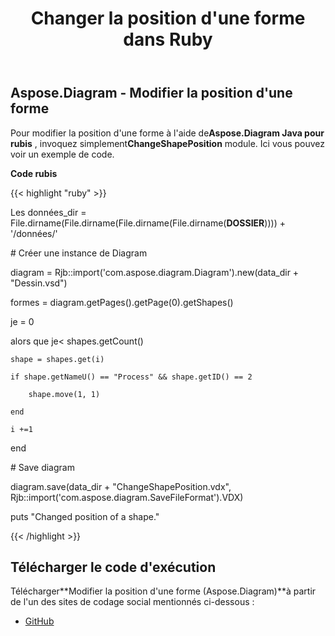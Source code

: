 ﻿---
title: Changer la position d'une forme dans Ruby
type: docs
weight: 10
url: /fr/java/change-the-position-of-a-shape-in-ruby/
---
## **Aspose.Diagram - Modifier la position d'une forme**
 Pour modifier la position d'une forme à l'aide de**Aspose.Diagram Java pour rubis** , invoquez simplement**ChangeShapePosition** module. Ici vous pouvez voir un exemple de code.

**Code rubis**

{{< highlight "ruby" >}}

 Les données_dir = File.dirname(File.dirname(File.dirname(File.dirname(__DOSSIER__)))) + '/données/'

\# Créer une instance de Diagram

diagram = Rjb::import('com.aspose.diagram.Diagram').new(data_dir + "Dessin.vsd")

formes = diagram.getPages().getPage(0).getShapes()

je = 0

 alors que je< shapes.getCount()

    shape = shapes.get(i)

    if shape.getNameU() == "Process" && shape.getID() == 2

        shape.move(1, 1)

    end

    i +=1

end

\# Save diagram

diagram.save(data_dir + "ChangeShapePosition.vdx", Rjb::import('com.aspose.diagram.SaveFileFormat').VDX)

puts "Changed position of a shape."

{{< /highlight >}}
## **Télécharger le code d'exécution**
 Télécharger**Modifier la position d'une forme (Aspose.Diagram)**à partir de l'un des sites de codage social mentionnés ci-dessous :

- [GitHub](https://github.com/asposediagram/Aspose.Diagram-for-Java/blob/master/Plugins/Aspose_Diagram_Java_for_Ruby/lib/asposediagramjava/Shapes/changeshapeposition.rb)

